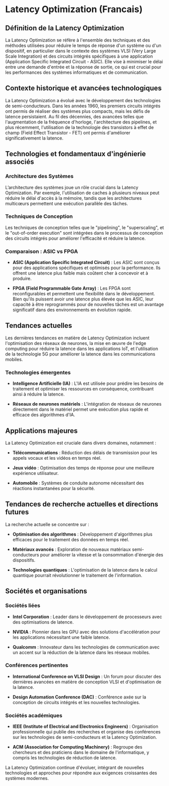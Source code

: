 # Latency Optimization (Francais)

## Définition de la Latency Optimization

La Latency Optimization se réfère à l'ensemble des techniques et des méthodes utilisées pour réduire le temps de réponse d'un système ou d'un dispositif, en particulier dans le contexte des systèmes VLSI (Very Large Scale Integration) et des circuits intégrés spécifiques à une application (Application Specific Integrated Circuit - ASIC). Elle vise à minimiser le délai entre une demande d'entrée et la réponse de sortie, ce qui est crucial pour les performances des systèmes informatiques et de communication.

## Contexte historique et avancées technologiques

La Latency Optimization a évolué avec le développement des technologies de semi-conducteurs. Dans les années 1960, les premiers circuits intégrés ont permis de réaliser des systèmes plus compacts, mais les défis de latence persistaient. Au fil des décennies, des avancées telles que l'augmentation de la fréquence d'horloge, l'architecture des pipelines, et plus récemment, l'utilisation de la technologie des transistors à effet de champ (Field Effect Transistor - FET) ont permis d'améliorer significativement la latence.

## Technologies et fondamentaux d'ingénierie associés

### Architecture des Systèmes

L’architecture des systèmes joue un rôle crucial dans la Latency Optimization. Par exemple, l'utilisation de caches à plusieurs niveaux peut réduire le délai d'accès à la mémoire, tandis que les architectures multicœurs permettent une exécution parallèle des tâches.

### Techniques de Conception

Les techniques de conception telles que le "pipelining", le "superscaling", et le "out-of-order execution" sont intégrées dans le processus de conception des circuits intégrés pour améliorer l'efficacité et réduire la latence.

### Comparaison : ASIC vs FPGA

- **ASIC (Application Specific Integrated Circuit)** : Les ASIC sont conçus pour des applications spécifiques et optimisés pour la performance. Ils offrent une latence plus faible mais coûtent cher à concevoir et à produire.
  
- **FPGA (Field Programmable Gate Array)** : Les FPGA sont reconfigurables et permettent une flexibilité dans le développement. Bien qu'ils puissent avoir une latence plus élevée que les ASIC, leur capacité à être reprogrammés pour de nouvelles tâches est un avantage significatif dans des environnements en évolution rapide.

## Tendances actuelles

Les dernières tendances en matière de Latency Optimization incluent l'optimisation des réseaux de neurones, la mise en œuvre de l'edge computing pour réduire la latence dans les applications IoT, et l'utilisation de la technologie 5G pour améliorer la latence dans les communications mobiles.

### Technologies émergentes

- **Intelligence Artificielle (IA)** : L'IA est utilisée pour prédire les besoins de traitement et optimiser les ressources en conséquence, contribuant ainsi à réduire la latence.
  
- **Réseaux de neurones matériels** : L'intégration de réseaux de neurones directement dans le matériel permet une exécution plus rapide et efficace des algorithmes d'IA.

## Applications majeures

La Latency Optimization est cruciale dans divers domaines, notamment :

- **Télécommunications** : Réduction des délais de transmission pour les appels vocaux et les vidéos en temps réel.
  
- **Jeux vidéo** : Optimisation des temps de réponse pour une meilleure expérience utilisateur.

- **Automobile** : Systèmes de conduite autonome nécessitant des réactions instantanées pour la sécurité.

## Tendances de recherche actuelles et directions futures

La recherche actuelle se concentre sur :

- **Optimisation des algorithmes** : Développement d'algorithmes plus efficaces pour le traitement des données en temps réel.
  
- **Matériaux avancés** : Exploration de nouveaux matériaux semi-conducteurs pour améliorer la vitesse et la consommation d'énergie des dispositifs.

- **Technologies quantiques** : L'optimisation de la latence dans le calcul quantique pourrait révolutionner le traitement de l'information.

## Sociétés et organisations

### Sociétés liées

- **Intel Corporation** : Leader dans le développement de processeurs avec des optimisations de latence.
  
- **NVIDIA** : Pionnier dans les GPU avec des solutions d'accélération pour les applications nécessitant une faible latence.
  
- **Qualcomm** : Innovateur dans les technologies de communication avec un accent sur la réduction de la latence dans les réseaux mobiles.

### Conférences pertinentes

- **International Conference on VLSI Design** : Un forum pour discuter des dernières avancées en matière de conception VLSI et d'optimisation de la latence.
  
- **Design Automation Conference (DAC)** : Conférence axée sur la conception de circuits intégrés et les nouvelles technologies.

### Sociétés académiques

- **IEEE (Institute of Electrical and Electronics Engineers)** : Organisation professionnelle qui publie des recherches et organise des conférences sur les technologies de semi-conducteurs et la Latency Optimization.

- **ACM (Association for Computing Machinery)** : Regroupe des chercheurs et des praticiens dans le domaine de l'informatique, y compris les technologies de réduction de latence.

La Latency Optimization continue d'évoluer, intégrant de nouvelles technologies et approches pour répondre aux exigences croissantes des systèmes modernes.